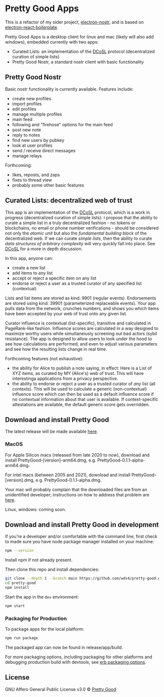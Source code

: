 # Pretty Good Apps

This is a refactor of my older project, [electron-nostr](https://github.com/wds4/electron-react-boilerplate-nostr), and is based on [electron-react-boilerplate](https://github.com/electron-react-boilerplate/electron-react-boilerplate). 

Pretty Good Apps is a desktop client for linux and mac (likely will also add windows), embedded currently with two apps:
- Curated Lists: an implementation of the [DCoSL](https://github.com/wds4/DCoSL) protocol (decentralized curation of simple lists)
- Pretty Good Nostr, a standard nostr client with basic functionality

## Pretty Good Nostr

Basic nostr functionality is currently available. Features include:
- create new profiles
- import profiles
- edit profiles
- manage multiple profiles
- main feed
- following and "firehose" options for the main feed
- post new note
- reply to notes
- find new users by pubkey
- look at user profiles
- send / receive direct messages
- manage relays

Forthcoming:
- likes, reposts, and zaps
- fixes to thread view
- probably some other basic features

## Curated Lists: decentralized web of trust

This app is an implementation of the [DCoSL](https://github.com/wds4/DCoSL) protocol, which is a work in progress (decentralized curation of simple lists). I propose that the ability to curate a simple list in a truly decentralized fashion - no tokens or blockchains, no email or phone number verifications - should be considered not only the <i>atomic unit</i> but also the <i>fundamental building block</i> of the decentralized web. If we can curate <i>simple lists</i>, then the ability to curate <i>data structures of arbitrary complexity</i> will very quickly fall into place. See [DCoSL](https://github.com/wds4/DCoSL) for a more in depth discussion.

In this app, anyone can:
- create a new list
- add items to any list
- accept or reject a specific item on any list
- endorse or reject a user as a trusted curator of any specified list (contextual)

Lists and list items are stored as kind: 9901 (regular events). Endorsements are stored using kind: 39901 (parameterized replaceable events). Your app pulls data from the network, crunches numbers, and shows you which items have been accepted by your web of trust onto any given list.

Curator influence is contextual (list-specific), transitive and calculated in PageRank-like fashion. Influence scores are calculated in a way designed to maximize worthy users while simultaneiusly screening out bad actors (sybil resistance). The app is designed to allow users to look under the hood to see how calculations are performed, and even to adjust various parameters and see how the resulting lists change in real time.

Forthcoming features (not exhaustive):
- the ability for Alice to publish a note saying, in effect: Here is a List of XYZ items, as curated by MY (Alice's) web of trust. This will have interestinga applications from a privacy perspective.
- the ability to endorse or reject a user as a trusted curator of <i>any</i> list (all contexts). This will be used to calculate a generic (non-contextual) influence score which can then be used as a default influence score if no contextual information about that user is available. If context-specific attestations are available, the default generic score gets overridden.

## Download and install Pretty Good 

The latest release will be made available [here](https://github.com/wds4/pretty-good/releases).

### MacOS

For Apple Silicon macs (released from late 2020 to now), download and install PrettyGood-[version]-arm64.dmg, e.g. PrettyGood-0.1.1-alpha-arm64.dmg.

For intel macs (between 2005 and 2021), download and install PrettyGood-[version].dmg, e.g. PrettyGood-0.1.1-alpha.dmg.

Your mac will probably complain that the downloaded files are from an unidentified developer; instructions on how to address that problem are [here](https://www.macworld.com/article/672947/how-to-open-a-mac-app-from-an-unidentified-developer.html).

Linux, windows: coming soon.

## Download and install Pretty Good in development

If you're a developer and/or comfortable with the command line, first check to made sure you have node package manager installed on your machine:

```bash
npm --version
```

Install npm if not already present.

Then clone this repo and install dependencies:

```bash
git clone --depth 1 --branch main https://github.com/wds4/pretty-good.git pretty-good
cd pretty-good
npm install
```

Start the app in the `dev` environment:

```bash
npm start
```

### Packaging for Production

To package apps for the local platform:

```bash
npm run package
```

The packaged app can now be found in release/app/build.

For more packaging options, including packaging for other platforms and debugging production build with devtools, see [erb packaging options](https://electron-react-boilerplate.js.org/docs/packaging).

## License

GNU Affero General Public License v3.0 © [Pretty Good](https://github.com/wds4/pretty-good)
